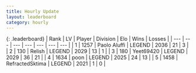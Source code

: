 ```yaml
---
title: Hourly Update
layout: leaderboard
category: hourly
---
```


{: .leaderboard}
| Rank | LV | Player | Division | Elo | Wins | Losses |
| --- | --- | --- | --- | --- | --- | --- |
| <span data-change="0">1</span> | 1257 | <span title="ID: 512212">Paolo Aluffi</span> | LEGEND | <span data-change="0">2036</span> | <span data-change="0">21</span> | <span data-change="0">3</span> |
| <span data-change="1">2</span> | 130 | <span title="ID: 758005">Relish</span> | LEGEND | <span data-change="0">2029</span> | <span data-change="0">13</span> | <span data-change="0">1</span> |
| <span data-change="-1">3</span> | 180 | <span title="ID: 687763">Yeet69420</span> | LEGEND | <span data-change="-4">2029</span> | <span data-change="1">36</span> | <span data-change="1">21</span> |
| <span data-change="0">4</span> | 1634 | <span title="ID: 540690">poon</span> | LEGEND | <span data-change="0">2025</span> | <span data-change="0">24</span> | <span data-change="0">13</span> |
| <span data-change="0">5</span> | 1458 | <span title="ID: 402846">RefractedSktima</span> | LEGEND | <span data-change="0">2021</span> | <span data-change="0">1</span> | <span data-change="0">0</span> |